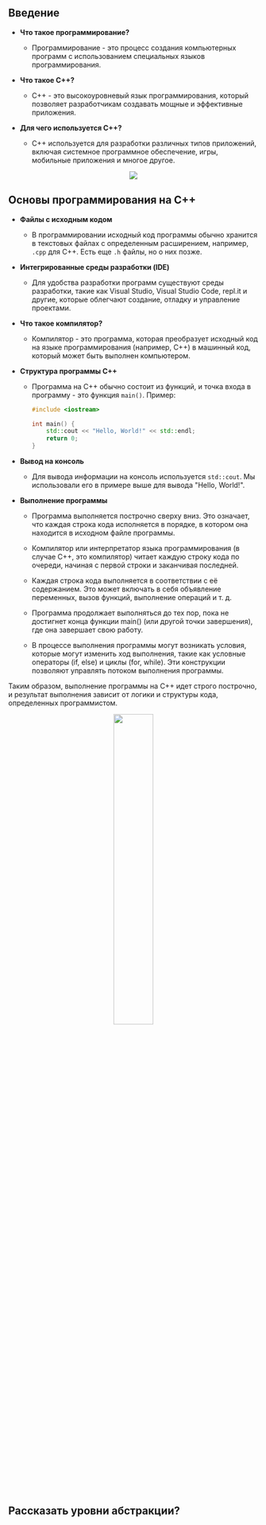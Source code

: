 ## Введение

- **Что такое программирование?**
  - Программирование - это процесс создания компьютерных программ с использованием специальных языков программирования.

- **Что такое C++?**
  - C++ - это высокоуровневый язык программирования, который позволяет разработчикам создавать мощные и эффективные приложения.

- **Для чего используется C++?**
  - C++ используется для разработки различных типов приложений, включая системное программное обеспечение, игры, мобильные приложения и многое другое.
<center>
<img src="https://encrypted-tbn0.gstatic.com/images?q=tbn:ANd9GcTNG1_KwSBeDoClEw4nY_-smuh0f5FAuntcIyfjHjr6_1T7dP9n_r_ZRVpV7VQEG3AcGts&usqp=CAU">
</center>

## Основы программирования на C++

- **Файлы с исходным кодом**
  - В программировании исходный код программы обычно хранится в текстовых файлах с определенным расширением, например, `.cpp` для C++. Есть еще `.h` файлы, но о них позже.

- **Интегрированные среды разработки (IDE)**
  - Для удобства разработки программ существуют среды разработки, такие как Visual Studio, Visual Studio Code, repl.it и другие, которые облегчают создание, отладку и управление проектами.

- **Что такое компилятор?**
  - Компилятор - это программа, которая преобразует исходный код на языке программирования (например, C++) в машинный код, который может быть выполнен компьютером.

- **Структура программы C++**
  - Программа на C++ обычно состоит из функций, и точка входа в программу - это функция `main()`. Пример:

    ```cpp
    #include <iostream>

    int main() {
        std::cout << "Hello, World!" << std::endl;
        return 0;
    }
    ```

- **Вывод на консоль**
  - Для вывода информации на консоль используется `std::cout`. Мы использовали его в примере выше для вывода "Hello, World!".

- **Выполнение программы**
    - Программа выполняется построчно сверху вниз. Это означает, что каждая строка кода исполняется в порядке, в котором она находится в исходном файле программы.

    - Компилятор или интерпретатор языка программирования (в случае C++, это компилятор) читает каждую строку кода по очереди, начиная с первой строки и заканчивая последней.

    - Каждая строка кода выполняется в соответствии с её содержанием. Это может включать в себя объявление переменных, вызов функций, выполнение операций и т. д.

    - Программа продолжает выполняться до тех пор, пока не достигнет конца функции main() (или другой точки завершения), где она завершает свою работу.

    - В процессе выполнения программы могут возникать условия, которые могут изменить ход выполнения, такие как условные операторы (if, else) и циклы (for, while). Эти конструкции позволяют управлять потоком выполнения программы.

Таким образом, выполнение программы на C++ идет строго построчно, и результат выполнения зависит от логики и структуры кода, определенных программистом.
<center>
<img width=40% src="https://community.alteryx.com/t5/image/serverpage/image-id/48432i2C87BE19162EEE08?v=v2">
</center>

## Рассказать уровни абстракции?